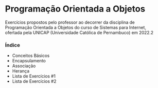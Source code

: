 # Programação Orientada a Objetos

Exercícios propostos pelo professor ao decorrer da disciplina de Programação Orientada a Objetos do curso de Sistemas para Internet, ofertada pela UNICAP (Universidade Católica de Pernambuco) em 2022.2

### Índice

- Conceitos Básicos
- Encapsulamento
- Associação
- Herança
- Lista de Exercícios #1
- Lista de Exercícios #2